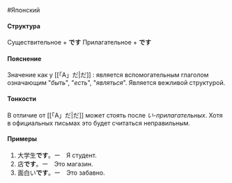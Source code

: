 #Японский 
#### Структура
Существительное + **です**
Прилагательное + **です**
#### Пояснение
Значение как у [[「A」だ|だ]] : является вспомогательным глаголом означающим "*быть*", "*есть*", "*являться*". Является вежливой структурой.
#### Тонкости
В отличие от [[「A」だ|だ]] может стоять после *い-прилагательных*. Хотя в официальных письмах это будет считаться неправильным.
#### Примеры
1. 大学生**です**。ー　Я студент.
2. 店**です**。ー　Это магазин.
3. 面白い**です**。ー　Это забавно.